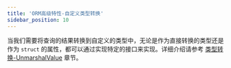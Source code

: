```yaml
---
title: 'ORM高级特性-自定义类型转换'
sidebar_position: 10
---
```


当我们需要将查询的结果转换到自定义的类型中，无论是作为直接转换的类型还是作为 `struct` 的属性，都可以通过实现特定的接口来实现。详细介绍请参考 [类型转换-UnmarshalValue](/docs/核心组件/类型转换/类型转换-UnmarshalValue) 章节。
